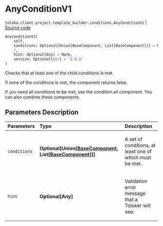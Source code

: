 # AnyConditionV1
`toloka.client.project.template_builder.conditions.AnyConditionV1` | [Source code](https://github.com/Toloka/toloka-kit/blob/v1.1.4/src/client/project/template_builder/conditions.py#L79)

```python
AnyConditionV1(
    self,
    conditions: Optional[Union[BaseComponent, List[BaseComponent]]] = None,
    *,
    hint: Optional[Any] = None,
    version: Optional[str] = '1.0.0'
)
```

Checks that at least one of the child conditions is met.


If none of the conditions is met, the component returns false.

If you need all conditions to be met, use the condition.all component. You can also combine these components.

## Parameters Description

| Parameters | Type | Description |
| :----------| :----| :-----------|
`conditions`|**Optional\[Union\[[BaseComponent](toloka.client.project.template_builder.base.BaseComponent.md), List\[[BaseComponent](toloka.client.project.template_builder.base.BaseComponent.md)\]\]\]**|<p>A set of conditions, at least one of which must be met.</p>
`hint`|**Optional\[Any\]**|<p>Validation error message that a Toloker will see.</p>
